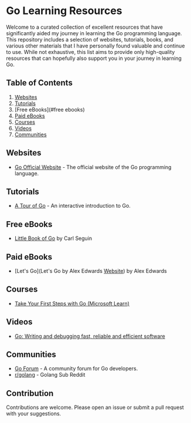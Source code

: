 # Go Learning Resources

Welcome to a curated collection of excellent resources that have significantly aided my journey in learning the Go programming language. This repository includes a selection of websites, tutorials, books, and various other materials that I have personally found valuable and continue to use. While not exhaustive, this list aims to provide only high-quality resources that can hopefully also support you in your journey in learning Go.

## Table of Contents

1. [Websites](#websites)
2. [Tutorials](#tutorials)
3. [Free eBooks](#free ebooks)
4. [Paid eBooks](#paidebooks)
5. [Courses](#courses)
6. [Videos](#videos)
7. [Communities](#communities)
## Websites
- [Go Official Website](https://golang.org) - The official website of the Go programming language.
## Tutorials
- [A Tour of Go](https://tour.golang.org) - An interactive introduction to Go.
## Free eBooks
- [Little Book of Go](https://www.openmymind.net/assets/go/go.pdf) by Carl Seguin
## Paid eBooks
- [Let's Go](Let's Go by Alex Edwards [Website](https://lets-go.alexedwards.net)) by Alex Edwards
## Courses
- [Take Your First Steps with Go (Microsoft Learn)](https://learn.microsoft.com/en-us/training/paths/go-first-steps/?source=learn)
## Videos
- [Go: Writing and debugging fast, reliable and efficient software](https://learn.microsoft.com/en-us/shows/vs-code-livestreams/go-development)

## Communities
- [Go Forum](https://forum.golangbridge.org) - A community forum for Go developers.
- [r/golang](https://www.reddit.com/r/golang/) - Golang Sub Reddit
## Contribution

Contributions are welcome. Please open an issue or submit a pull request with your suggestions.